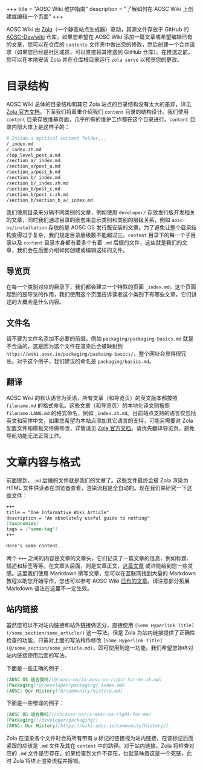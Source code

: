 +++
title = "AOSC Wiki 维护指南"
description = "了解如何在 AOSC Wiki 上创建或编辑一个页面"
+++

AOSC Wiki 由 [Zola](https://github.com/getzola/zola)（一个静态站点生成器）驱动，其源文件存放于 GitHub 的 [AOSC-Dev/wiki](https://github.com/AOSC-Dev/wiki) 仓库。如果您希望在 AOSC Wiki 添加一篇文章或希望编辑已有的文章，您可以在仓库的 `contents` 文件夹中做出您的修改，然后创建一个合并请求（如果您已经是社区成员，可以直接将其推送到 GitHub 仓库）。在推送之前，您可以在本地安装 Zola 并在仓库根目录运行 `zola serve` 以预览您的更改。

# 目录结构

AOSC Wiki 总体的目录结构和其它 Zola 站点的目录结构没有太大的差异，详见 [Zola 官方文档](https://www.getzola.org/documentation/getting-started/directory-structure/)。下面我们将着重介绍我们 `content` 目录的结构设计。我们使用 `content` 目录存放维基页面，几乎所有的维护工作都在这个目录进行。`content` 目录内部大体上是这样子的：

```bash
# Inside a mystical content folder...
/_index.md
/_index.zh.md
/top_level_post_a.md
/section_a/_index.md
/section_a/post_a.md
/section_a/post_b.md
/section_b/_index.md
/section_b/_index.zh.md
/section_b/post_c.md
/section_b/post_c.zh.md
/section_b/section_b_a/_index.md
```

我们使用目录来分隔不同类别的文章，例如使用 `developer/` 存放发行版开发相关的文章，同时我们通过目录的嵌套来显示类别和类别的层级关系，例如 `aosc-os/installation` 存放的是 AOSC OS 发行版安装的文章。为了避免让整个目录结构变得过于复杂，我们规定目录层级数不能超过三。`content` 目录下的每一个子目录以及 `content` 目录本身都有着多个有着 `.md` 后缀的文件，这些就是我们的文章，我们会在后面介绍如何创建或编辑这样的文件。

## 导览页

在每一个类别对应的目录下，我们都会建立一个特殊的页面 `_index.md`。这个页面起到的是导览的作用，我们使用这个页面告诉读者这个类别下有哪些文章，它们讲述的大概会是什么内容。

## 文件名

请不要为文件名添加不必要的前缀。例如 `packaging/packaging-basics.md` 就是不合适的，这是因为这个文件在渲染后会被映射到 `https://wiki.aosc.io/packaging/packaing-basics/`，整个网址会显得很冗长。对于这个例子，我们建议的命名是 `packaging/basics.md`。

## 翻译

AOSC Wiki 的默认语言为英语，所有文章（和导览页）的英文版本都按照 `filename.md` 的格式命名。这些文章（和导览页）的本地化译文则按照 `filename.LANG.md` 的格式命名，例如 `_index.zh.md`。目前站点支持的语言仅包括英文和简体中文，如果您希望为本站点添加其它语言的支持，可能另需要对 Zola 配置文件和模板文件做修改，详情请见 [Zola 官方文档](https://www.getzola.org/documentation/content/multilingual/)。请优先翻译导览页，避免导航功能无法正常工作。


# 文章内容与格式

前面提到，`.md` 后缀的文件就是我们的文章了。这些文件最终会被 Zola 渲染为 HTML 文件供读者在浏览器查看，渲染流程是全自动的。现在我们来研究一下这些文件：

```markdown
+++
title = "One Informative Wiki Article"
description = "An absolutely useful guide to nothing"
[taxonomies]
tags = ["some-tag"]
+++

Here's some content.
```

两个 `+++` 之间的内容是文章的文章头，它们记录了一篇文章的信息，例如标题、描述和标签等等。在文章头后面，则是文章正文，[这篇文章](@/developer/infrastructure/knowledge-base/00001-how-to-contribute.md) 或许能给到您一些灵感。这里我们使用 Markdown 撰写文章，您可以在互联网找到大量的 Markdown 教程以助您开始写作，您也可以参考 AOSC Wiki [已有的文章](https://github.com/AOSC-Dev/wiki/tree/master/content)。请注意部分拓展 Markdown 语法在这里不一定生效。

## 站内链接

虽然您可以不对站内链接和站外链接做区分，直接使用 `[Some Hyperlink Title](/some_section/some_article/)` 这一写法。但是 Zola 为站内链接提供了正确性检查的功能，只需对上面的写法稍作修改 `[Some Hyperlink Title](@/some_section/some_article.md)`，即可使用到这一功能。我们希望您始终对站内链接使用后面的写法。

下面是一些正确的例子：

```markdown
[AOSC OS 适合我吗](@/aosc-os/is-aosc-os-right-for-me.zh.md)
[Packaging](@/developer/packaging/_index.md)
[AOSC: Our History](@/community/history.md)
```

下面是一些错误的例子：

```markdown
[AOSC OS 适合我吗](/zh/aosc-os/is-aosc-os-right-for-me)
[Packaging](/developer/packaging/)
[AOSC: Our History](https://wiki.aosc.io/community/history/)
```

Zola 在渲染各个文件时会将所有带有 `@` 标记的链接视为站内链接，在该标记后面紧跟的应该是 `.md` 文件及其在 `content` 中的路径。对于站内链接，Zola 将检查对应的 `.md` 文件是否存在。如果检查到文件不存在，也就意味着这是一个死链，此时 Zola 将终止渲染流程并报错。